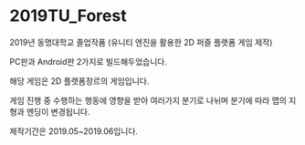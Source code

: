 # 2019TU_Forest
2019년 동명대학교 졸업작품 (유니티 엔진을 활용한 2D 퍼즐 플랫폼 게임 제작)

PC판과 Android판 2가지로 빌드해두었습니다.

해당 게임은 2D 플랫폼장르의 게임입니다.

게임 진행 중 수행하는 행동에 영향을 받아 여러가지 분기로 나뉘며 분기에 따라 맵의 지형과 엔딩이 변경됩니다.

제작기간은 2019.05~2019.06입니다.
